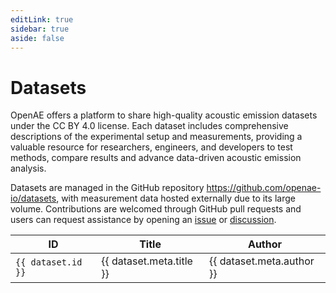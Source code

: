 ```yaml
---
editLink: true
sidebar: true
aside: false
---
```


<script setup lang="ts">
import { data as datasets } from "../datasets.data";
</script>

# Datasets

OpenAE offers a platform to share high-quality acoustic emission datasets under the CC BY 4.0 license.
Each dataset includes comprehensive descriptions of the experimental setup and measurements, providing a valuable resource for researchers, engineers, and developers to test methods, compare results and advance data-driven acoustic emission analysis. 

Datasets are managed in the GitHub repository https://github.com/openae-io/datasets, with measurement data hosted externally due to its large volume. 
Contributions are welcomed through GitHub pull requests and users can request assistance by opening an [issue](https://github.com/openae-io/datasets/issues) or [discussion](https://github.com/orgs/openae-io/discussions).

<table>
  <thead>
    <tr>
      <th>ID</th>
      <th>Title</th>
      <th>Author</th>
    </tr>
  </thead>
  <tbody>
    <tr v-for="dataset in datasets">
      <td><code><a :href="`/datasets/${dataset.id}/`">{{ dataset.id }}</a></code></td>
      <td>{{ dataset.meta.title }}</td>
      <td>{{ dataset.meta.author }}</td>
    </tr>
  </tbody>
</table>
